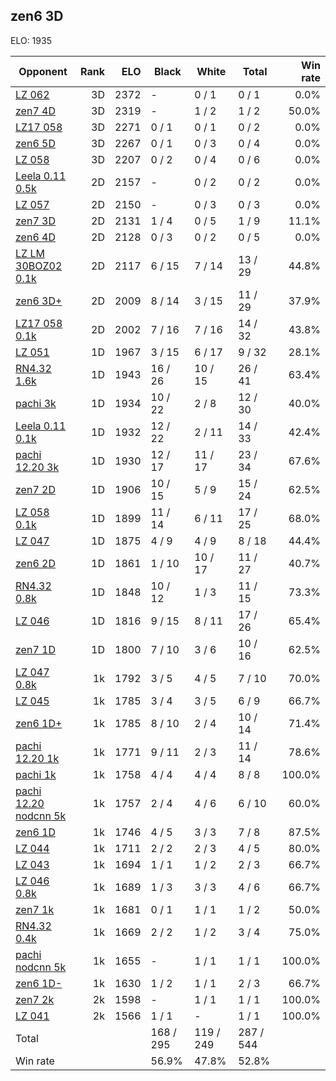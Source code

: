## zen6 3D ##

ELO: 1935

Opponent | Rank | ELO | Black | White | Total | Win rate
---------|-----:|----:|-------|-------|-------|-------:
[LZ 062](LZ%20062.md) | 3D | 2372 | - | 0 / 1 | 0 / 1 | 0.0%
[zen7 4D](zen7%204D.md) | 3D | 2319 | - | 1 / 2 | 1 / 2 | 50.0%
[LZ17 058](LZ17%20058.md) | 3D | 2271 | 0 / 1 | 0 / 1 | 0 / 2 | 0.0%
[zen6 5D](zen6%205D.md) | 3D | 2267 | 0 / 1 | 0 / 3 | 0 / 4 | 0.0%
[LZ 058](LZ%20058.md) | 3D | 2207 | 0 / 2 | 0 / 4 | 0 / 6 | 0.0%
[Leela 0.11 0.5k](Leela%200.11%200.5k.md) | 2D | 2157 | - | 0 / 2 | 0 / 2 | 0.0%
[LZ 057](LZ%20057.md) | 2D | 2150 | - | 0 / 3 | 0 / 3 | 0.0%
[zen7 3D](zen7%203D.md) | 2D | 2131 | 1 / 4 | 0 / 5 | 1 / 9 | 11.1%
[zen6 4D](zen6%204D.md) | 2D | 2128 | 0 / 3 | 0 / 2 | 0 / 5 | 0.0%
[LZ LM 30BOZ02 0.1k](LZ%20LM%2030BOZ02%200.1k.md) | 2D | 2117 | 6 / 15 | 7 / 14 | 13 / 29 | 44.8%
[zen6 3D+](zen6%203D+.md) | 2D | 2009 | 8 / 14 | 3 / 15 | 11 / 29 | 37.9%
[LZ17 058 0.1k](LZ17%20058%200.1k.md) | 2D | 2002 | 7 / 16 | 7 / 16 | 14 / 32 | 43.8%
[LZ 051](LZ%20051.md) | 1D | 1967 | 3 / 15 | 6 / 17 | 9 / 32 | 28.1%
[RN4.32 1.6k](RN4.32%201.6k.md) | 1D | 1943 | 16 / 26 | 10 / 15 | 26 / 41 | 63.4%
[pachi 3k](pachi%203k.md) | 1D | 1934 | 10 / 22 | 2 / 8 | 12 / 30 | 40.0%
[Leela 0.11 0.1k](Leela%200.11%200.1k.md) | 1D | 1932 | 12 / 22 | 2 / 11 | 14 / 33 | 42.4%
[pachi 12.20 3k](pachi%2012.20%203k.md) | 1D | 1930 | 12 / 17 | 11 / 17 | 23 / 34 | 67.6%
[zen7 2D](zen7%202D.md) | 1D | 1906 | 10 / 15 | 5 / 9 | 15 / 24 | 62.5%
[LZ 058 0.1k](LZ%20058%200.1k.md) | 1D | 1899 | 11 / 14 | 6 / 11 | 17 / 25 | 68.0%
[LZ 047](LZ%20047.md) | 1D | 1875 | 4 / 9 | 4 / 9 | 8 / 18 | 44.4%
[zen6 2D](zen6%202D.md) | 1D | 1861 | 1 / 10 | 10 / 17 | 11 / 27 | 40.7%
[RN4.32 0.8k](RN4.32%200.8k.md) | 1D | 1848 | 10 / 12 | 1 / 3 | 11 / 15 | 73.3%
[LZ 046](LZ%20046.md) | 1D | 1816 | 9 / 15 | 8 / 11 | 17 / 26 | 65.4%
[zen7 1D](zen7%201D.md) | 1D | 1800 | 7 / 10 | 3 / 6 | 10 / 16 | 62.5%
[LZ 047 0.8k](LZ%20047%200.8k.md) | 1k | 1792 | 3 / 5 | 4 / 5 | 7 / 10 | 70.0%
[LZ 045](LZ%20045.md) | 1k | 1785 | 3 / 4 | 3 / 5 | 6 / 9 | 66.7%
[zen6 1D+](zen6%201D+.md) | 1k | 1785 | 8 / 10 | 2 / 4 | 10 / 14 | 71.4%
[pachi 12.20 1k](pachi%2012.20%201k.md) | 1k | 1771 | 9 / 11 | 2 / 3 | 11 / 14 | 78.6%
[pachi 1k](pachi%201k.md) | 1k | 1758 | 4 / 4 | 4 / 4 | 8 / 8 | 100.0%
[pachi 12.20 nodcnn 5k](pachi%2012.20%20nodcnn%205k.md) | 1k | 1757 | 2 / 4 | 4 / 6 | 6 / 10 | 60.0%
[zen6 1D](zen6%201D.md) | 1k | 1746 | 4 / 5 | 3 / 3 | 7 / 8 | 87.5%
[LZ 044](LZ%20044.md) | 1k | 1711 | 2 / 2 | 2 / 3 | 4 / 5 | 80.0%
[LZ 043](LZ%20043.md) | 1k | 1694 | 1 / 1 | 1 / 2 | 2 / 3 | 66.7%
[LZ 046 0.8k](LZ%20046%200.8k.md) | 1k | 1689 | 1 / 3 | 3 / 3 | 4 / 6 | 66.7%
[zen7 1k](zen7%201k.md) | 1k | 1681 | 0 / 1 | 1 / 1 | 1 / 2 | 50.0%
[RN4.32 0.4k](RN4.32%200.4k.md) | 1k | 1669 | 2 / 2 | 1 / 2 | 3 / 4 | 75.0%
[pachi nodcnn 5k](pachi%20nodcnn%205k.md) | 1k | 1655 | - | 1 / 1 | 1 / 1 | 100.0%
[zen6 1D-](zen6%201D-.md) | 1k | 1630 | 1 / 2 | 1 / 1 | 2 / 3 | 66.7%
[zen7 2k](zen7%202k.md) | 2k | 1598 | - | 1 / 1 | 1 / 1 | 100.0%
[LZ 041](LZ%20041.md) | 2k | 1566 | 1 / 1 | - | 1 / 1 | 100.0%
Total | | | 168 / 295 | 119 / 249 | 287 / 544 | 
Win rate| | | 56.9% | 47.8% | 52.8% | 
